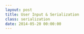 ```yaml
---
layout: post
title: User Input & Serialization
class: serialization
date: 2014-05-20 00:00:00
---
```

